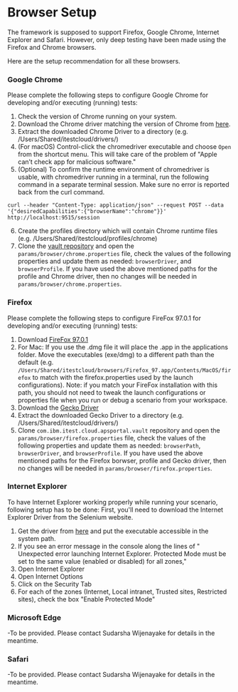 # Browser Setup
The framework is supposed to support Firefox, Google Chrome, Internet Explorer and Safari. However, only deep testing have been made using the Firefox and Chrome browsers.

Here are the setup recommendation for all these browsers.

### Google Chrome

Please complete the following steps to configure Google Chrome for developing and/or executing (running) tests:

1. Check the version of Chrome running on your system.
2. Download the Chrome driver matching the version of Chrome from [here](https://chromedriver.chromium.org/downloads).
3. Extract the downloaded Chrome Driver to a directory (e.g. /Users/Shared/itestcloud/drivers/)
4. (For macOS) Control-click the chromedriver executable and choose `Open` from the shortcut menu. This will take care of the problem of "Apple can’t check app for malicious software."
5. (Optional) To confirm the runtime environment of chromedriver is usable, with chromedriver running in a terminal, run the following command in a separate terminal session. Make sure no error is reported back from the curl command.
```
curl --header "Content-Type: application/json" --request POST --data '{"desiredCapabilities":{"browserName":"chrome"}}' http://localhost:9515/session
```
6. Create the profiles directory which will contain Chrome runtime files (e.g. /Users/Shared/itestcloud/profiles/chrome)
7. Clone the [vault repository](https://github.ibm.com/iTestCloud/com.ibm.itest.cloud.apsportal.vault) and open the `params/browser/chrome.properties` file, check the values of the following properties and update them as needed: `browserDriver`, and `browserProfile`. If you have used the above mentioned paths for the profile and Chrome driver, then no changes will be needed in `params/browser/chrome.properties`.

### Firefox

Please complete the following steps to configure FireFox 97.0.1 for developing and/or executing (running) tests:

1. Download [FireFox 97.0.1](https://ftp.mozilla.org/pub/firefox/releases/97.0.1/)
2. For Mac: If you use the .dmg file it will place the .app in the applications folder. Move the executables (exe/dmg) to a different path than the default (e.g. `/Users/Shared/itestcloud/browsers/Firefox_97.app/Contents/MacOS/firefox` to match with the firefox.properties used by the launch configurations). Note: if you match your FireFox installation with this path, you should not need to tweak the launch configurations or properties file when you run or debug a scenario from your workspace.
3. Download the [Gecko Driver](https://github.com/mozilla/geckodriver/releases/tag/v0.28.0) 
4. Extract the downloaded Gecko Driver to a directory (e.g. /Users/Shared/itestcloud/drivers/)
16. Clone `com.ibm.itest.cloud.apsportal.vault` repository and open the `params/browser/firefox.properties` file, check the values of the following properties and update them as needed: `browserPath`, `browserDriver`, and `browserProfile`. If you have used the above mentioned paths for the Firefox borwser, profile and Gecko driver, then no changes will be needed in `params/browser/firefox.properties`.

### Internet Explorer

To have Internet Explorer working properly while running your scenario, following setup has to be done: First, you'll need to download the Internet Explorer Driver from the Selenium website.

1. Get the driver from [here](http://selenium-release.storage.googleapis.com/index.html
) and put the executable accessible in the system path.
2. If you see an error message in the console along the lines of " Unexpected error launching Internet Explorer. Protected Mode must be set to the same value (enabled or disabled) for all zones,"
3. Open Internet Explorer
4. Open Internet Options
5. Click on the Security Tab
6. For each of the zones (Internet, Local intranet, Trusted sites, Restricted sites), check the box "Enable Protected Mode"

### Microsoft Edge
-To be provided. Please contact Sudarsha Wijenayake for details in the meantime.

### Safari
-To be provided. Please contact Sudarsha Wijenayake for details in the meantime.
